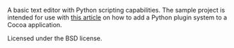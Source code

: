 A basic text editor with Python scripting capabilities. The sample project is intended for use with [this article](http://www.informit.com/blogs/blog.aspx?uk=Ask-Big-Nerd-Ranch-Adding-Python-Scripting-to-Cocoa-apps) on how to add a Python plugin system to a Cocoa application.

Licensed under the BSD license.